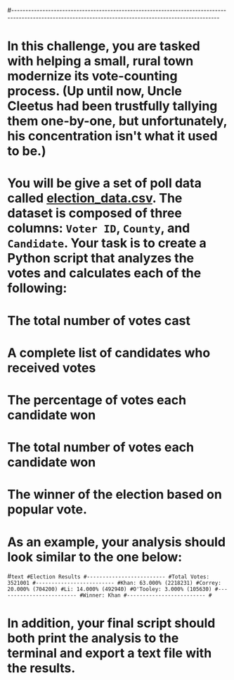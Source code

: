 #-------------------------------------------------------------------------------------------------------------------------------------------------------
# In this challenge, you are tasked with helping a small, rural town modernize its vote-counting process. (Up until now, Uncle Cleetus had been trustfully tallying them one-by-one, but unfortunately, his concentration isn't what it used to be.)

# You will be give a set of poll data called [election_data.csv](PyPoll/Resources/election_data.csv). The dataset is composed of three columns: `Voter ID`, `County`, and `Candidate`. Your task is to create a Python script that analyzes the votes and calculates each of the following:

  # The total number of votes cast

  # A complete list of candidates who received votes

  # The percentage of votes each candidate won

  # The total number of votes each candidate won

  # The winner of the election based on popular vote.

# As an example, your analysis should look similar to the one below:

  #```text
  #Election Results
  #-------------------------
  #Total Votes: 3521001
  #-------------------------
  #Khan: 63.000% (2218231)
  #Correy: 20.000% (704200)
  #Li: 14.000% (492940)
  #O'Tooley: 3.000% (105630)
  #-------------------------
  #Winner: Khan
  #-------------------------
  #```

# In addition, your final script should both print the analysis to the terminal and export a text file with the results.
